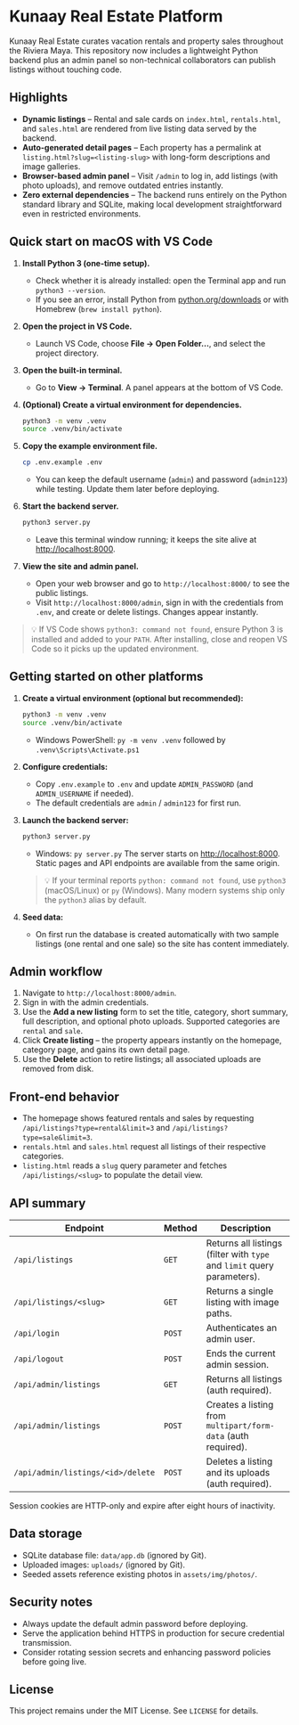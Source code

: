 # Kunaay Real Estate Platform

Kunaay Real Estate curates vacation rentals and property sales throughout the Riviera Maya. This repository now includes a lightweight Python backend plus an admin panel so non-technical collaborators can publish listings without touching code.

## Highlights

- **Dynamic listings** – Rental and sale cards on `index.html`, `rentals.html`, and `sales.html` are rendered from live listing data served by the backend.
- **Auto-generated detail pages** – Each property has a permalink at `listing.html?slug=<listing-slug>` with long-form descriptions and image galleries.
- **Browser-based admin panel** – Visit `/admin` to log in, add listings (with photo uploads), and remove outdated entries instantly.
- **Zero external dependencies** – The backend runs entirely on the Python standard library and SQLite, making local development straightforward even in restricted environments.

## Quick start on macOS with VS Code

1. **Install Python 3 (one-time setup).**
   - Check whether it is already installed: open the Terminal app and run `python3 --version`.
   - If you see an error, install Python from [python.org/downloads](https://www.python.org/downloads/) or with Homebrew (`brew install python`).

2. **Open the project in VS Code.**
   - Launch VS Code, choose **File → Open Folder…**, and select the project directory.

3. **Open the built-in terminal.**
   - Go to **View → Terminal**. A panel appears at the bottom of VS Code.

4. **(Optional) Create a virtual environment for dependencies.**
   ```bash
   python3 -m venv .venv
   source .venv/bin/activate
   ```

5. **Copy the example environment file.**
   ```bash
   cp .env.example .env
   ```
   - You can keep the default username (`admin`) and password (`admin123`) while testing. Update them later before deploying.

6. **Start the backend server.**
   ```bash
   python3 server.py
   ```
   - Leave this terminal window running; it keeps the site alive at [http://localhost:8000](http://localhost:8000).

7. **View the site and admin panel.**
   - Open your web browser and go to `http://localhost:8000/` to see the public listings.
   - Visit `http://localhost:8000/admin`, sign in with the credentials from `.env`, and create or delete listings. Changes appear instantly.

> 💡 If VS Code shows `python3: command not found`, ensure Python 3 is installed and added to your `PATH`. After installing, close and reopen VS Code so it picks up the updated environment.

## Getting started on other platforms

1. **Create a virtual environment (optional but recommended):**
   ```bash
   python3 -m venv .venv
   source .venv/bin/activate
   ```
   - Windows PowerShell: `py -m venv .venv` followed by `.venv\Scripts\Activate.ps1`

2. **Configure credentials:**
   - Copy `.env.example` to `.env` and update `ADMIN_PASSWORD` (and `ADMIN_USERNAME` if needed).
   - The default credentials are `admin` / `admin123` for first run.

3. **Launch the backend server:**
   ```bash
   python3 server.py
   ```
   - Windows: `py server.py`
   The server starts on [http://localhost:8000](http://localhost:8000). Static pages and API endpoints are available from the same origin.

   > 💡 If your terminal reports `python: command not found`, use `python3` (macOS/Linux) or `py` (Windows). Many modern systems ship only the `python3` alias by default.

4. **Seed data:**
   - On first run the database is created automatically with two sample listings (one rental and one sale) so the site has content immediately.

## Admin workflow

1. Navigate to `http://localhost:8000/admin`.
2. Sign in with the admin credentials.
3. Use the **Add a new listing** form to set the title, category, short summary, full description, and optional photo uploads. Supported categories are `rental` and `sale`.
4. Click **Create listing** – the property appears instantly on the homepage, category page, and gains its own detail page.
5. Use the **Delete** action to retire listings; all associated uploads are removed from disk.

## Front-end behavior

- The homepage shows featured rentals and sales by requesting `/api/listings?type=rental&limit=3` and `/api/listings?type=sale&limit=3`.
- `rentals.html` and `sales.html` request all listings of their respective categories.
- `listing.html` reads a `slug` query parameter and fetches `/api/listings/<slug>` to populate the detail view.

## API summary

| Endpoint | Method | Description |
| --- | --- | --- |
| `/api/listings` | `GET` | Returns all listings (filter with `type` and `limit` query parameters). |
| `/api/listings/<slug>` | `GET` | Returns a single listing with image paths. |
| `/api/login` | `POST` | Authenticates an admin user. |
| `/api/logout` | `POST` | Ends the current admin session. |
| `/api/admin/listings` | `GET` | Returns all listings (auth required). |
| `/api/admin/listings` | `POST` | Creates a listing from `multipart/form-data` (auth required). |
| `/api/admin/listings/<id>/delete` | `POST` | Deletes a listing and its uploads (auth required). |

Session cookies are HTTP-only and expire after eight hours of inactivity.

## Data storage

- SQLite database file: `data/app.db` (ignored by Git).
- Uploaded images: `uploads/` (ignored by Git).
- Seeded assets reference existing photos in `assets/img/photos/`.

## Security notes

- Always update the default admin password before deploying.
- Serve the application behind HTTPS in production for secure credential transmission.
- Consider rotating session secrets and enhancing password policies before going live.

## License

This project remains under the MIT License. See `LICENSE` for details.
